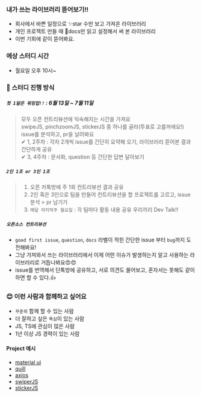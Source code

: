 ### 내가 쓰는 라이브러리 뜯어보기!!
- 회사에서 바쁜 일정으로 ✨star 수만 보고 가져온 라이브러리
- 개인 프로젝트 만들 때 👀docs만 읽고 설정해서 써 본 라이브러리
- 이번 기회에 같이 뜯어봐요.

### 에상 스터디 시간
- 월요일 오후 10시~

### 📑 스터디 진행 방식
#####  `첫 1달은 워밍업!!` : 6월 13일 ~ 7월 11일
  > 모두 오픈 컨트리뷰션에 익숙해지는 시간을 가져요    
  > swipeJS, pinchzoomJS, stickerJS 중 하나를 골라(투표로 고를꺼에요!) issue를 분석하고, pr을 날려봐요           
  > ✔ 1, 2주차 : 각자 2개씩 issue를 간단히 요약해 오기, 라이브러리 뜯어본 결과 간단하게 공유            
  > ✔ 3, 4주차 : 문서화, question 등 간단한 답변 달아보기       
  
##### `2인 1조 or 3인 1조`
  > 1. 오픈 카톡방에 주 1회 컨트리뷰션 결과 공유      
  > 2. 2인 혹은 3인으로 팀을 만들어 컨트리뷰션을 할 프로젝트를 고르고, issue 분석 > pr 남기기         
  > 3. `매달 마지막주 월요일` : 각 팀마다 활동 내용 공유 우리끼리 Dev Talk!!
  
##### `오픈소스 컨트리뷰션`
- `good first issue`, `question`, `docs` 라벨이 적힌 간단한 issue 부터 `bug`까지 도전해봐요!
- 그냥 가져와서 쓰는 라이브러리에서 이제 어떤 이슈가 발생하는지 알고 사용하는 라이브러리로 거듭나봐요😍😍
- issue를 번역해서 단톡방에 공유하고, 서로 의견도 물어보고, 혼자서는 못해도 같이 하면 할 수 있다.👍 
  
  
### 😊 이런 사람과 함께하고 싶어요
- `꾸준히` 함께 할 수 있는 사람
- 더 잘하고 싶은 `욕심`이 있는 사람
- JS, TS에 관심이 많은 사람
- 1년 이상 JS 경력이 있는 사람


#### Project 예시
- [material ui](https://github.com/mui/material-ui/issues)
- [quill](https://github.com/quilljs/quill/labels)
- [axios](https://github.com/axios/axios/pull/4767)
- [swiperJS](https://github.com/nolimits4web/swiper)
- [stickerJS](http://stickerjs.cmiscm.com/)
  
